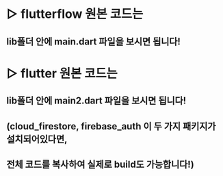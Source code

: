 # ▷ flutterflow 원본 코드는
## lib폴더 안에 main.dart 파일을 보시면 됩니다!
## 
# ▷ flutter 원본 코드는
## lib폴더 안에 main2.dart 파일을 보시면 됩니다!
## (cloud_firestore, firebase_auth 이 두 가지 패키지가 설치되어있다면,
##  전체 코드를 복사하여 실제로 build도 가능합니다!)
